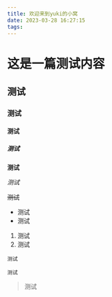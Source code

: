 ```yaml
---
title: 欢迎来到yuki的小窝
date: 2023-03-28 16:27:15
tags:
---
```


# 这是一篇测试内容

## 测试

### 测试

#### 测试

##### 测试

**测试**

*测试*

~~测试~~

* 测试
* 测试

1. 测试
2. 测试

```
测试
```

`测试`

> 测试